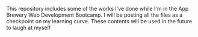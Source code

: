This repository includes some of the works I've done while I'm in the App Brewery Web Development Bootcamp. I will be posting all the files as a checkpoint on my learning curve. These contents will be used in the future to laugh at myself